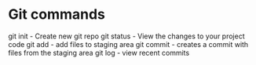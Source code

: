 # Git commands

git init - Create new git repo
git status - View the changes to your project code
git add - add files to staging area
git commit - creates a commit with files from the staging area
git log - view recent commits